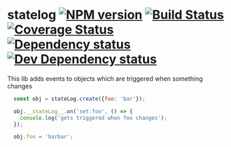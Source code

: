 # statelog  [![NPM version](http://img.shields.io/npm/v/statelog.svg)](https://npmjs.org/package/detect-repo-linters) [![Build Status](https://travis-ci.org/plusgut/statelog.svg)](https://travis-ci.org/plusgut/statelog) [![Coverage Status](https://coveralls.io/repos/github/plusgut/statelog/badge.svg)](https://coveralls.io/github/plusgut/statelog) [![Dependency status](https://david-dm.org/plusgut/statelog/status.svg)](https://david-dm.org/plusgut/statelog) [![Dev Dependency status](https://david-dm.org/plusgut/statelog/dev-status.svg)](https://david-dm.org/plusgut/statelog?type=dev)

This lib adds events to objects which are triggered when something changes

```javascript
  const obj = stateLog.create({foo: 'bar'});

  obj.__stateLog__.on('set.foo', () => {
    console.log('gets triggered when foo changes');
  });

  obj.foo = 'barbar';
```
